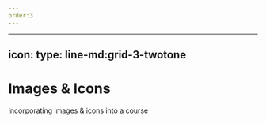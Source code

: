 ```yaml
---
order:3
---
```


---
icon:
  type: line-md:grid-3-twotone
---


# Images & Icons


Incorporating images & icons into a course

